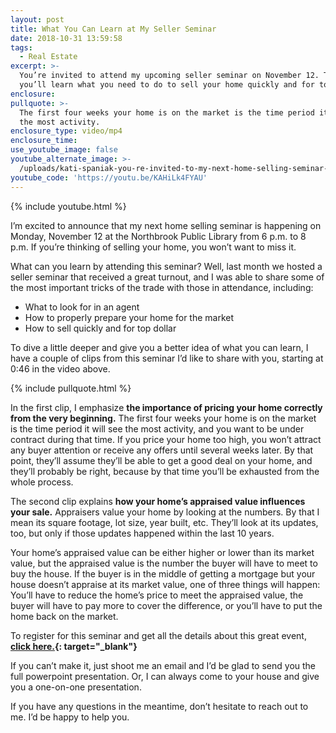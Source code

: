 ```yaml
---
layout: post
title: What You Can Learn at My Seller Seminar
date: 2018-10-31 13:59:58
tags:
  - Real Estate
excerpt: >-
  You’re invited to attend my upcoming seller seminar on November 12. There,
  you’ll learn what you need to do to sell your home quickly and for top dollar.
enclosure:
pullquote: >-
  The first four weeks your home is on the market is the time period it will see
  the most activity.
enclosure_type: video/mp4
enclosure_time:
use_youtube_image: false
youtube_alternate_image: >-
  /uploads/kati-spaniak-you-re-invited-to-my-next-home-selling-seminar-youtube.jpg
youtube_code: 'https://youtu.be/KAHiLk4FYAU'
---
```


{% include youtube.html %}

I’m excited to announce that my next home selling seminar is happening on Monday, November 12 at the Northbrook Public Library from 6 p.m. to 8 p.m. If you’re thinking of selling your home, you won’t want to miss it.&nbsp;

What can you learn by attending this seminar? Well, last month we hosted a seller seminar that received a great turnout, and I was able to share some of the most important tricks of the trade with those in attendance, including:

* What to look for in an agent
* How to properly prepare your home for the market
* How to sell quickly and for top dollar&nbsp;

To dive a little deeper and give you a better idea of what you can learn, I have a couple of clips from this seminar I’d like to share with you, starting at 0:46 in the video above.

{% include pullquote.html %}

In the first clip, I emphasize **the importance of pricing your home correctly from the very beginning.** The first four weeks your home is on the market is the time period it will see the most activity, and you want to be under contract during that time. If you price your home too high, you won’t attract any buyer attention or receive any offers until several weeks later. By that point, they’ll assume they’ll be able to get a good deal on your home, and they’ll probably be right, because by that time you’ll be exhausted from the whole process.&nbsp;

The second clip explains **how your home’s appraised value influences your sale.** Appraisers value your home by looking at the numbers. By that I mean its square footage, lot size, year built, etc. They’ll look at its updates, too, but only if those updates happened within the last 10 years.&nbsp;

Your home’s appraised value can be either higher or lower than its market value, but the appraised value is the number the buyer will have to meet to buy the house. If the buyer is in the middle of getting a mortgage but your house doesn’t appraise at its market value, one of three things will happen: You’ll have to reduce the home’s price to meet the appraised value, the buyer will have to pay more to cover the difference, or you’ll have to put the home back on the market.&nbsp;

To register for this seminar and get all the details about this great event, **[click here.](https://www.eventbrite.com/e/home-selling-seminar-by-kati-spaniak-tickets-51023674183){: target="_blank"}**

If you can’t make it, just shoot me an email and I’d be glad to send you the full powerpoint presentation. Or, I can always come to your house and give you a one-on-one presentation.&nbsp;

If you have any questions in the meantime, don’t hesitate to reach out to me. I’d be happy to help you.